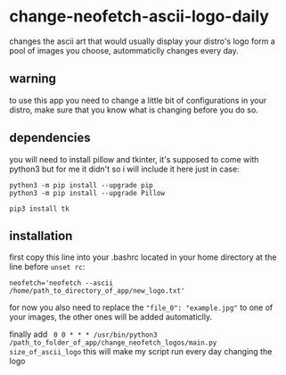 # change-neofetch-ascii-logo-daily
changes the ascii art that would usually display your distro's logo form a pool of images you choose, autommaticlly changes every day.

## warning
to use this app you need to change a little bit of configurations in your distro, make sure that you know what is changing before you do so.

## dependencies
you will need to install pillow and tkinter, it's supposed to come with python3 but for me it didn't so i will include it here just in case:
```
python3 -m pip install --upgrade pip
python3 -m pip install --upgrade Pillow
```
```
pip3 install tk
```

## installation
first copy this line into your .bashrc located in your home directory at the line before ``` unset rc ```:
```
neofetch='neofetch --ascii /home/path_to_directory_of_app/new_logo.txt'
```

for now you also need to replace the ``` "file_0": "example.jpg" ``` to one of your images, the other ones will be added automaticlly.

finally add ``` 0 0 * * * /usr/bin/python3 /path_to_folder_of_app/change_neofetch_logos/main.py size_of_ascii_logo```
this will make my script run every day changing the logo
